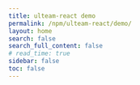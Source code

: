 ```yaml
---
title: ulteam-react demo
permalink: /npm/ulteam-react/demo/
layout: home
search: false
search_full_content: false
# read_time: true
sidebar: false
toc: false
---
```


<link type="text/css" rel="stylesheet" href="/assets/css/demo.css">
<link type="text/css" rel="stylesheet" href="/assets/ulteam-react/index.debug.css">
<div id="FormApp"></div>
<script src="/assets/ulteam-react/form.js"></script>